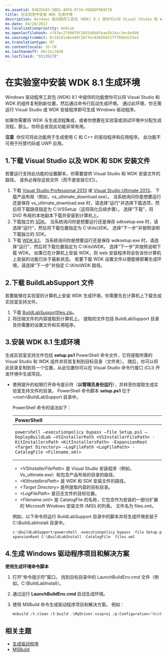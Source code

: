 ```yaml
---
ms.assetid: D4B35683-5BD1-40F8-9734-95DADF9E0F20
title: 在实验室中安装 WDK 生成环境
description: Windows 驱动程序工具包 (WDK) 8.1 使你可以将 Visual Studio 和 WDK 的组件复制到新位置，然后通过命令行启动生成环境。
ms.date: 04/20/2017
ms.localizationpriority: medium
ms.openlocfilehash: cf47ec27d9079f2b55ddb8feae5b14cc3ec9e990
ms.sourcegitcommit: 0c34101a0eed9f187fec03026021fff89bd233e3
ms.translationtype: HT
ms.contentlocale: zh-CN
ms.lasthandoff: 09/24/2020
ms.locfileid: "91135170"
---
```

# <a name="installing-the-wdk-81-build-environment-in-a-lab"></a>在实验室中安装 WDK 8.1 生成环境

Windows 驱动程序工具包 (WDK) 8.1 中提供的功能使你可以将 Visual Studio 和 WDK 的组件复制到新位置，然后通过命令行启动生成环境。 通过此环境，你无需运行 Visual Studio 或 WDK 安装程序即可生成 Windows 驱动程序。

如果你需要将 WDK 与生成流程集成，或者你想要在实验室或测试环境中分配生成流程，那么，你将会发现此功能非常有用。

**注意**  你仅可将此功能用于生成使用 C 和 C++ 的驱动程序和应用程序。 此功能不可用于托管代码或 UWP 应用。


## <a name="1-download-the-visual-studio-and-wdk-and-sdk-setup-files"></a>1.下载 Visual Studio 以及 WDK 和 SDK 安装文件


若要运行支持此功能的设置脚本，你需要提供 Visual Studio 和 WDK 安装文件的路径。 请务必保存这些文件（而不是安装它们）。

1.  下载 [Visual Studio Professional 2013](https://go.microsoft.com/fwlink/p/?linkid=316548) 或 [Visual Studio Ultimate 2013](https://go.microsoft.com/fwlink/p/?linkid=316520)。 下载产品布局（例如，vs\_ultimate\_download.exe）。 当系统询问你是想要运行还是保存 vs\_ultimate\_download.exe 时，请选择“运行”并选择下载选项，然后将下载路径指定为 C:\\VSSetup（这将简化后续步骤）。 选择“下载”，将 DVD 布局的本地副本下载并安装到计算机上。
2.  下载独立的 [SDK](https://go.microsoft.com/fwlink/p/?linkid=323507)。 当系统询问你是想要运行还是保存 sdksetup.exe 时，请选择“运行”，然后将下载位置指定为 C:\\Kits\\SDK。 选择“下一步”并按照说明下载独立的 SDK。
3.  下载 [WDK 8.1](../other-wdk-downloads.md)。 当系统询问你是想要运行还是保存 wdksetup.exe 时，请选择“运行”，然后将下载位置指定为 C:\\Kits\\WDK。 选择“下一步”并按照说明下载 WDK。 如果已在计算机上安装 WDK，则 web 安装程序将会告诉你计算机上安装的功能已处于最新状态。 若要下载 WDK 设置文件以便能够部署生成环境，请选择“下一步”并指定 C:\\Kits\\WDK 路径。

## <a name="span-iddownload_scriptspanspan-iddownload_scriptspan2-download-the-buildlabsupport-files"></a><span id="download_script"></span><span id="DOWNLOAD_SCRIPT"></span>2.下载 BuildLabSupport 文件


若要能够在实验室的计算机上安装 WDK 生成环境，你需要先在计算机上下载生成实验室支持文件。

1.  下载 [BuildLabSupportfiles.zip](https://go.microsoft.com/fwlink/p/?linkid=321805)。
2.  将压缩文件的内容提取到计算机上。 提取的文件包括 BuildLabSupport 目录及你需要的设置文件和实用程序。

## <a name="span-idinstall_scriptspanspan-idinstall_scriptspan3-install-the-wdk81-build-environment"></a><span id="install_script"></span><span id="INSTALL_SCRIPT"></span>3.安装 WDK 8.1 生成环境


生成实验室支持文件包括 **setup.ps1** PowerShell 命令文件，它将提取所需的 Visual Studio 和 WDK 组件并将其复制到目标目录（文件夹）。 随后，你可以将此目录复制到另一个位置，从此位置你可以在 Visual Studio 命令行接口 (CLI) 开发环境中生成项目。

-   使用提升的权限打开命令提示符（**以管理员身份运行**），并转至你提取生成实验室支持文件的目录。 PowerShell 命令脚本 **setup.ps1** 位于 &lt;*root*&gt;\\BuildLabSupport 目录中。

    PowerShell 命令的语法如下：

    <span codelanguage="PowerShell"></span>
    <table>
    <colgroup>
    <col width="100%" />
    </colgroup>
    <thead>
    <tr class="header">
    <th align="left">PowerShell</th>
    </tr>
    </thead>
    <tbody>
    <tr class="odd">
    <td align="left"><pre><code>powershell –executionpolicy bypass –file Setup.ps1 –DeployBuildLab –VSInstallerPath &lt;VSInstallerFilePath&gt; -KitInstallersPath &lt;KitInstallersPath&gt; -ExpansionRoot &lt;Target Directory&gt; –LogFilePath &lt;LogFilePath&gt; -CatalogFile &lt;Filename.xml&gt;</code></pre></td>
    </tr>
    </tbody>
    </table>

    -   *&lt;VSInstallerFilePath&gt;* 是 Visual Studio 安装程序（例如，Vs\_ultimate.exe）和包含产品布局的目录的路径。
    -   *&lt;KitInstallersPath&gt;* 是 WDK 和 SDK 安装文件的路径。
    -   *&lt;Target Directory&gt;* 是所提取内容的目标目录。
    -   *&lt;LogFilePath&gt;* 是日志文件的目标位置。
    -   *&lt;Filename.xml&gt;* 是 CatalogFile 的名称，它包含作为安装的一部分扩展的 Microsoft Windows 安装文件 (MSI) 的列表。 文件名为 files.xml。

    例如，以下命令将运行 BuildLabSupport 目录中的脚本并将生成环境安装于 C:\\BuildLabInstall 目录中。

    ```cpp
    c:\BuildLabSupport>powershell -executionpolicy bypass -file Setup.ps1 -DeployBuildLab -VSInstallerPath c:\VSSetup -KitInstallersPath c:\Kits -E
    xpansionRoot C:\BuildLabInstall -CatalogFile  files.xml
    ```

## <a name="span-idbuild_stepspanspan-idbuild_stepspan4-build-windows-driver-projects-and-solutions"></a><span id="build_step"></span><span id="BUILD_STEP"></span>4.生成 Windows 驱动程序项目和解决方案


**使用生成环境命令脚本**

1.  打开“命令提示符”窗口。 找到目标目录中的 LaunchBuildEnv.cmd 文件（例如，C:\\BuildLabInstall）。
2.  通过运行 **LaunchBuildEnv.cmd** 启动生成环境。
3.  使用 MSBuild 命令生成驱动程序项目和解决方案。 例如：

    ```cpp
    msbuild /t:clean /t:build .\MyDriver.vcxproj /p:Configuration="Win8.1 Debug" /p:Platform=Win32
    ```

## <a name="span-idrelated_topicsspanrelated-topics"></a><span id="related_topics"></span>相关主题


* [生成驱动程序](building-a-driver.md)
* [MSBuild](https://go.microsoft.com/fwlink/p/?linkid=262804)
 

 







